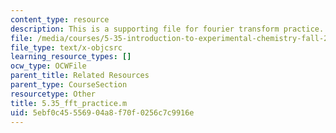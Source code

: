 ```yaml
---
content_type: resource
description: This is a supporting file for fourier transform practice.
file: /media/courses/5-35-introduction-to-experimental-chemistry-fall-2012/5ebf0c45556904a8f70f0256c7c9916e_5.35_fft_practice.m
file_type: text/x-objcsrc
learning_resource_types: []
ocw_type: OCWFile
parent_title: Related Resources
parent_type: CourseSection
resourcetype: Other
title: 5.35_fft_practice.m
uid: 5ebf0c45-5569-04a8-f70f-0256c7c9916e
---
```

